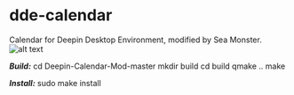 # dde-calendar
Calendar for Deepin Desktop Environment, modified by Sea Monster.
![alt text](https://s14.postimg.org/4geulplyn/sidebyside.png?dl=1)

_**Build:**_ 
cd Deepin-Calendar-Mod-master
mkdir build
cd build
qmake ..
make

_**Install:**_ 
sudo make install
